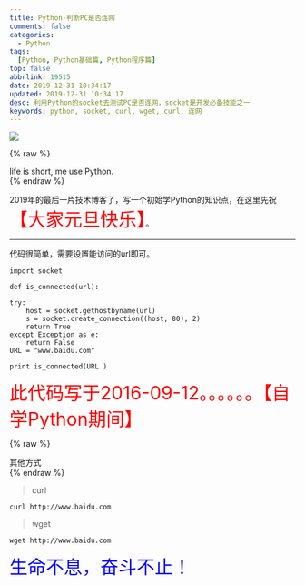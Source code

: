 ```yaml
---
title: Python-判断PC是否连网
comments: false
categories:
  - Python
tags:
  [Python, Python基础篇, Python程序篇]
top: false
abbrlink: 19515
date: 2019-12-31 10:34:17
updated: 2019-12-31 10:34:17
desc: 利用Python的socket去测试PC是否连网，socket是开发必备技能之一
keywords: python, socket, curl, wget, curl, 连网
---
```



![](/images/article_python_socket.jpeg)

{% raw %}
<div class="post_cus_note">life is short, me use Python.</div>
{% endraw %}

2019年的最后一片技术博客了，写一个初始学Python的知识点，在这里先祝<font size=6.5 color='red'>【大家元旦快乐】</font>。
<!--more-->
<hr />

代码很简单，需要设置能访问的url即可。

```
import socket

def is_connected(url):

try:
    host = socket.gethostbyname(url)
    s = socket.create_connection((host, 80), 2)
    return True
except Exception as e:
    return False
URL = "www.baidu.com"

print is_connected(URL )
```

<font size=6.5 color='red'>此代码写于2016-09-12。。。。。。【自学Python期间】</font>

{% raw %}
<div class="post_cus_note">其他方式</div>
{% endraw %}

> curl

```
curl http://www.baidu.com
```

> wget

```
wget http://www.baidu.com
```

<font size=6.5 color='blue'>生命不息，奋斗不止！</font>
